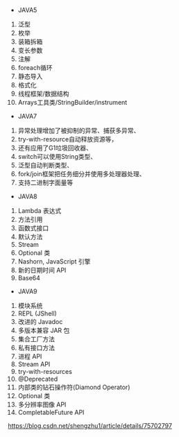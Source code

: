 * JAVA5
1. 泛型
1. 枚举
1. 装箱拆箱
1. 变长参数
1. 注解
1. foreach循环
1. 静态导入
1. 格式化
1. 线程框架/数据结构
1. Arrays工具类/StringBuilder/instrument
* JAVA7
1. 异常处理增加了被抑制的异常、捕获多异常、
1. try-with-resource自动释放资源等，
1. 还有应用了G1垃圾回收器、
1. switch可以使用String类型、
1. 泛型自动判断类型、
1. fork/join框架把任务细分并使用多处理器处理、
1. 支持二进制字面量等 
* JAVA8
1.	Lambda 表达式
1.	方法引用
1.	函数式接口
1.	默认方法
1.	Stream
1.	Optional 类
1.	Nashorn, JavaScript 引擎
1.	新的日期时间 API
1.	Base64

* JAVA9
1.	模块系统
1.	REPL (JShell)
1.	改进的 Javadoc
1.	多版本兼容 JAR 包
1.	集合工厂方法
1.	私有接口方法
1.	进程 API
1.	Stream API
1.	try-with-resources
1.	@Deprecated
1.	内部类的钻石操作符(Diamond Operator)
1.	Optional 类
1.	多分辨率图像 API
1.	CompletableFuture API

https://blog.csdn.net/shengzhu1/article/details/75702797

